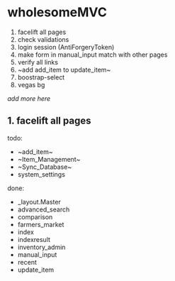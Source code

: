 # wholesomeMVC
1. facelift all pages
2. check validations
3. login session (AntiForgeryToken)
4. make form in manual_input match with other pages
5. verify all links
6. ~add add_item to update_item~
7. boostrap-select
8. vegas bg

_add more here_

## 1. facelift all pages
todo:
- ~add_item~
- ~Item_Management~
- ~Sync_Database~
- system_settings

done:
- _layout.Master
- advanced_search
- comparison
- farmers_market
- index
- indexresult
- inventory_admin
- manual_input
- recent
- update_item
